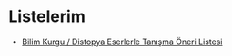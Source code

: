# Listelerim

- [Bilim Kurgu / Distopya Eserlerle Tanışma Öneri Listesi](./20230626-bilim-kurgu-distopya-tanisma.md)
